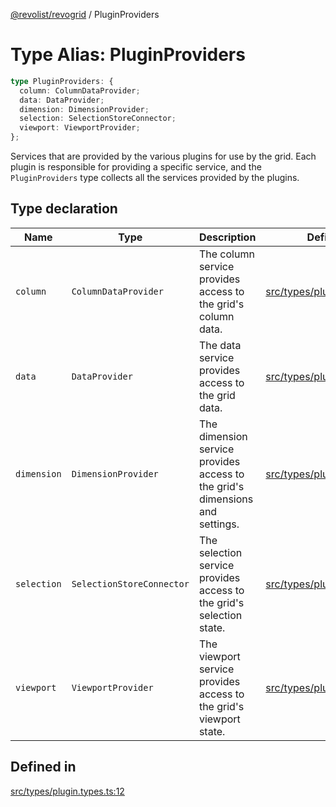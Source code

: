 [@revolist/revogrid](README.md) / PluginProviders

# Type Alias: PluginProviders

```ts
type PluginProviders: {
  column: ColumnDataProvider;
  data: DataProvider;
  dimension: DimensionProvider;
  selection: SelectionStoreConnector;
  viewport: ViewportProvider;
};
```

Services that are provided by the various plugins for use by the grid. Each plugin
is responsible for providing a specific service, and the `PluginProviders` type collects all the services provided
by the plugins.

## Type declaration

| Name | Type | Description | Defined in |
| ------ | ------ | ------ | ------ |
| `column` | `ColumnDataProvider` | The column service provides access to the grid's column data. | [src/types/plugin.types.ts:28](https://github.com/revolist/revogrid/blob/73f8a5d0a8436a360d4f96a23968accd54f79b44/src/types/plugin.types.ts#L28) |
| `data` | `DataProvider` | The data service provides access to the grid data. | [src/types/plugin.types.ts:16](https://github.com/revolist/revogrid/blob/73f8a5d0a8436a360d4f96a23968accd54f79b44/src/types/plugin.types.ts#L16) |
| `dimension` | `DimensionProvider` | The dimension service provides access to the grid's dimensions and settings. | [src/types/plugin.types.ts:20](https://github.com/revolist/revogrid/blob/73f8a5d0a8436a360d4f96a23968accd54f79b44/src/types/plugin.types.ts#L20) |
| `selection` | `SelectionStoreConnector` | The selection service provides access to the grid's selection state. | [src/types/plugin.types.ts:24](https://github.com/revolist/revogrid/blob/73f8a5d0a8436a360d4f96a23968accd54f79b44/src/types/plugin.types.ts#L24) |
| `viewport` | `ViewportProvider` | The viewport service provides access to the grid's viewport state. | [src/types/plugin.types.ts:32](https://github.com/revolist/revogrid/blob/73f8a5d0a8436a360d4f96a23968accd54f79b44/src/types/plugin.types.ts#L32) |

## Defined in

[src/types/plugin.types.ts:12](https://github.com/revolist/revogrid/blob/73f8a5d0a8436a360d4f96a23968accd54f79b44/src/types/plugin.types.ts#L12)
